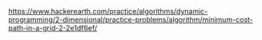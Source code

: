 https://www.hackerearth.com/practice/algorithms/dynamic-programming/2-dimensional/practice-problems/algorithm/minimum-cost-path-in-a-grid-2-2e1df6ef/
